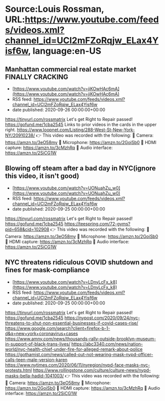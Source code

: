 # Source:Louis Rossman, URL:https://www.youtube.com/feeds/videos.xml?channel_id=UCl2mFZoRqjw_ELax4Yisf6w, language:en-US

## Manhattan commercial real estate market FINALLY CRACKING
 - [https://www.youtube.com/watch?v=jiKOwHAc6mA](https://www.youtube.com/watch?v=jiKOwHAc6mA)
 - RSS feed: https://www.youtube.com/feeds/videos.xml?channel_id=UCl2mFZoRqjw_ELax4Yisf6w
 - date published: 2020-09-26 00:00:00+00:00

https://tinyurl.com/rossmatrix
Let's get Right to Repair passed! https://gofund.me/1cba2545
Links to prior videos in the cards in the upper right. 
https://www.loopnet.com/Listing/288-West-St-New-York-NY/20910238/
👉 This video was recorded with the following:
🔵 Camera: https://amzn.to/3eO58my
🔵 Microphone: https://amzn.to/2GoiSb0
🔵 HDMI capture: https://amzn.to/3cMzhRq
🔵 Audio interface: https://amzn.to/2SiCG1W

## Blowing off steam after a bad day in NYC(ignore this video, it isn't good)
 - [https://www.youtube.com/watch?v=UONuahZu_w0](https://www.youtube.com/watch?v=UONuahZu_w0)
 - RSS feed: https://www.youtube.com/feeds/videos.xml?channel_id=UCl2mFZoRqjw_ELax4Yisf6w
 - date published: 2020-09-25 00:00:00+00:00

https://tinyurl.com/rossmatrix
Let's get Right to Repair passed! https://gofund.me/1cba2545
https://teespring.com/72-gyms?pid=658&cid=102908
👉 This video was recorded with the following:
🔵 Camera: https://amzn.to/3eO58my
🔵 Microphone: https://amzn.to/2GoiSb0
🔵 HDMI capture: https://amzn.to/3cMzhRq
🔵 Audio interface: https://amzn.to/2SiCG1W

## NYC threatens ridiculous COVID shutdown and fines for mask-compliance
 - [https://www.youtube.com/watch?v=LDnyLcFx_k8](https://www.youtube.com/watch?v=LDnyLcFx_k8)
 - RSS feed: https://www.youtube.com/feeds/videos.xml?channel_id=UCl2mFZoRqjw_ELax4Yisf6w
 - date published: 2020-09-25 00:00:00+00:00

https://tinyurl.com/rossmatrix
Let's get Right to Repair passed! https://gofund.me/1cba2545
https://nypost.com/2020/09/24/nyc-threatens-to-shut-non-essential-businesses-if-covid-cases-rise/
https://www.google.com/search?client=firefox-b-1-d&q=new+york+coronavirus+cases
https://www.amny.com/news/thousands-rally-outside-brooklyn-museum-in-support-of-black-trans-lives/
https://abc3340.com/news/nation-world/nyc-health-chief-under-fire-for-alleged-remark-about-police
https://gothamist.com/news/called-out-not-wearing-mask-nypd-officer-calls-teen-male-version-karen
https://www.nytimes.com/2020/06/11/nyregion/nypd-face-masks-nyc-protests.html
https://www.rollingstone.com/culture/culture-news/nypd-masks-bella-hadid-1041003/
👉 This video was recorded with the following:
🔵 Camera: https://amzn.to/3eO58my
🔵 Microphone: https://amzn.to/2GoiSb0
🔵 HDMI capture: https://amzn.to/3cMzhRq
🔵 Audio interface: https://amzn.to/2SiCG1W

